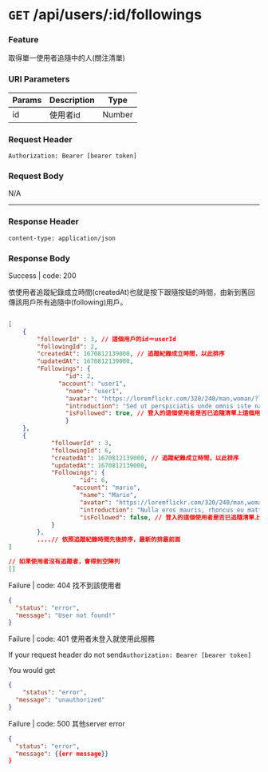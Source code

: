 # `GET` /api/users/:id/followings

### Feature

取得單一使用者追隨中的人(關注清單)


### URI Parameters

| Params | Description | Type |
| --- | --- | --- |
| id | 使用者id | Number |

### Request Header

```
Authorization: Bearer [bearer token]
```

### Request Body

N/A

---

### Response Header

```
content-type: application/json
```

### Response Body

Success | code: 200 

依使用者追蹤紀錄成立時間(createdAt)也就是按下跟隨按鈕的時間，由新到舊回傳該用戶所有追隨中(following)用戶。

```json

[
	{
		"followerId" : 3, // 這個用戶的id＝userId
		"followingId": 2,
		"createdAt": 1670812139000, // 追蹤紀錄成立時間，以此排序
		"updatedAt": 1670812139000, 
		"Followings": {
				"id": 2,
			  "account": "user1",
				"name": "user1",
				"avatar": "https://loremflickr.com/320/240/man,woman/?lock=36",
				"introduction": "Sed ut perspiciatis unde omnis iste natus",
				"isFollowed": true, // 登入的這個使用者是否已追隨清單上這個用戶
				}
	},
	{
			"followerId" : 3, 
			"followingId": 6,
			"createdAt": 1670812139000, // 追蹤紀錄成立時間，以此排序
			"updatedAt": 1670812139000, 
			"Followings": {
					"id": 6,
				  "account": "mario",
					"name": "Mario",
					"avatar": "https://loremflickr.com/320/240/man,woman/?lock=45",
					"introduction": "Nulla eros mauris, rhoncus eu mattis ut",
					"isFollowed": false, // 登入的這個使用者是否已追隨清單上這個用戶(Mario)	
			} 
		},
		....// 依照追蹤紀錄時間先後排序，最新的排最前面 
]

// 如果使用者沒有追蹤者，會得到空陣列
[]
```

Failure | code: 404 找不到該使用者

```json
{
  "status": "error",
  "message": "User not found!"
}
```

Failure | code: 401 使用者未登入就使用此服務

If your request header do not send`Authorization: Bearer [bearer token]`

You would get

```json
{
	"status": "error",
  "message": "unauthorized"
}
```

Failure | code: 500 其他server error

```json
{
  "status": "error",
  "message": {{err message}}
}
```
